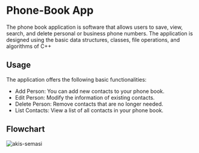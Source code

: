 # Phone-Book App 
The phone book application is software that allows users to save, view, search, and delete personal or business phone numbers. The application is designed using the basic data structures, classes, file operations, and algorithms of C++

## Usage
The application offers the following basic functionalities:

- Add Person: You can add new contacts to your phone book.
- Edit Person: Modify the information of existing contacts.
- Delete Person: Remove contacts that are no longer needed.
- List Contacts: View a list of all contacts in your phone book.

## Flowchart
![akis-semasi](https://github.com/mehmetkahya0/phone-book/assets/84154488/1b9d0a76-4e59-4f89-8582-312551f55a7a)
